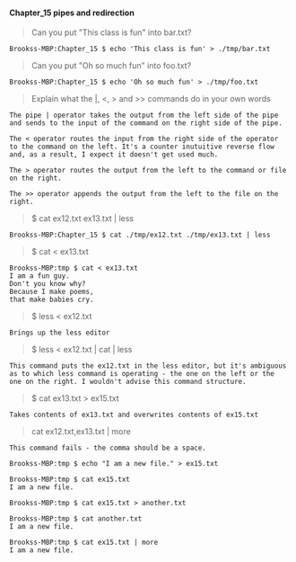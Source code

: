 #### Chapter_15 pipes and redirection

> Can you put "This class is fun" into bar.txt?

```
Brookss-MBP:Chapter_15 $ echo 'This class is fun' > ./tmp/bar.txt
```

> Can you put "Oh so much fun" into foo.txt?

```
Brookss-MBP:Chapter_15 $ echo 'Oh so much fun' > ./tmp/foo.txt
```

> Explain what the |, <, > and >> commands do in your own words

```
The pipe | operator takes the output from the left side of the pipe
and sends to the input of the command on the right side of the pipe.

The < operator routes the input from the right side of the operator
to the command on the left. It's a counter inutuitive reverse flow 
and, as a result, I expect it doesn't get used much.

The > operator routes the output from the left to the command or file 
on the right.

The >> operator appends the output from the left to the file on the
right.
```

> $ cat ex12.txt ex13.txt | less

```
Brookss-MBP:Chapter_15 $ cat ./tmp/ex12.txt ./tmp/ex13.txt | less
```

> $ cat < ex13.txt

```
Brookss-MBP:tmp $ cat < ex13.txt
I am a fun guy.
Don't you know why?
Because I make poems,
that make babies cry.
```

> $ less < ex12.txt

```
Brings up the less editor
```

> $ less < ex12.txt | cat | less

```
This command puts the ex12.txt in the less editor, but it's ambiguous
as to which less command is operating - the one on the left or the
one on the right. I wouldn't advise this command structure.
```

> $ cat ex13.txt > ex15.txt

```
Takes contents of ex13.txt and overwrites contents of ex15.txt
```

> cat ex12.txt,ex13.txt | more

```
This command fails - the comma should be a space.
```

```
Brookss-MBP:tmp $ echo "I am a new file." > ex15.txt

Brookss-MBP:tmp $ cat ex15.txt
I am a new file.

Brookss-MBP:tmp $ cat ex15.txt > another.txt

Brookss-MBP:tmp $ cat another.txt
I am a new file.

Brookss-MBP:tmp $ cat ex15.txt | more
I am a new file.
```
